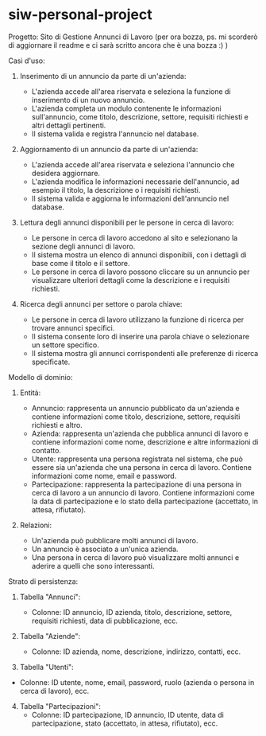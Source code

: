 # siw-personal-project

Progetto: Sito di Gestione Annunci di Lavoro (per ora bozza, ps. mi scorderò di aggiornare il readme e ci sarà scritto ancora che è una bozza :)  )

Casi d'uso:

1. Inserimento di un annuncio da parte di un'azienda:
   - L'azienda accede all'area riservata e seleziona la funzione di inserimento di un nuovo annuncio.
   - L'azienda completa un modulo contenente le informazioni sull'annuncio, come titolo, descrizione, settore, requisiti richiesti e altri dettagli pertinenti.
   - Il sistema valida e registra l'annuncio nel database.

2. Aggiornamento di un annuncio da parte di un'azienda:
   - L'azienda accede all'area riservata e seleziona l'annuncio che desidera aggiornare.
   - L'azienda modifica le informazioni necessarie dell'annuncio, ad esempio il titolo, la descrizione o i requisiti richiesti.
   - Il sistema valida e aggiorna le informazioni dell'annuncio nel database.

3. Lettura degli annunci disponibili per le persone in cerca di lavoro:
   - Le persone in cerca di lavoro accedono al sito e selezionano la sezione degli annunci di lavoro.
   - Il sistema mostra un elenco di annunci disponibili, con i dettagli di base come il titolo e il settore.
   - Le persone in cerca di lavoro possono cliccare su un annuncio per visualizzare ulteriori dettagli come la descrizione e i requisiti richiesti.

4. Ricerca degli annunci per settore o parola chiave:
   - Le persone in cerca di lavoro utilizzano la funzione di ricerca per trovare annunci specifici.
   - Il sistema consente loro di inserire una parola chiave o selezionare un settore specifico.
   - Il sistema mostra gli annunci corrispondenti alle preferenze di ricerca specificate.

Modello di dominio:

1. Entità:
   - Annuncio: rappresenta un annuncio pubblicato da un'azienda e contiene informazioni come titolo, descrizione, settore, requisiti richiesti e altro.
   - Azienda: rappresenta un'azienda che pubblica annunci di lavoro e contiene informazioni come nome, descrizione e altre informazioni di contatto.
   - Utente: rappresenta una persona registrata nel sistema, che può essere sia un'azienda che una persona in cerca di lavoro. Contiene informazioni come nome, email e password.
   - Partecipazione: rappresenta la partecipazione di una persona in cerca di lavoro a un annuncio di lavoro. Contiene informazioni come
     la data di partecipazione e lo stato della partecipazione (accettato, in attesa, rifiutato).

2. Relazioni:
   - Un'azienda può pubblicare molti annunci di lavoro.
   - Un annuncio è associato a un'unica azienda.
   - Una persona in cerca di lavoro può visualizzare molti annunci e aderire a quelli che sono interessanti.

Strato di persistenza:

1. Tabella "Annunci":
   - Colonne: ID annuncio, ID azienda, titolo, descrizione, settore, requisiti richiesti, data di pubblicazione, ecc.

2. Tabella "Aziende":
   - Colonne: ID azienda, nome, descrizione, indirizzo, contatti, ecc.

3. Tabella "Utenti":
  - Colonne: ID utente, nome, email, password, ruolo (azienda o persona in cerca di lavoro), ecc.

4. Tabella "Partecipazioni":
   - Colonne: ID partecipazione, ID annuncio, ID utente, data di partecipazione, stato (accettato, in attesa, rifiutato), ecc.
